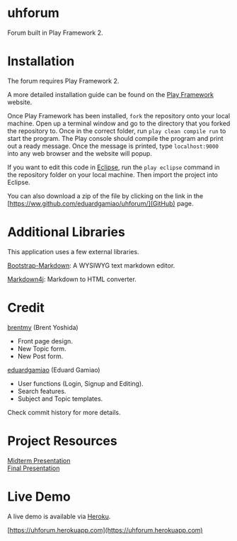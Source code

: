 uhforum
=======

Forum built in Play Framework 2.

Installation
=======

The forum requires Play Framework 2.

A more detailed installation guide can be found on the [Play Framework](http://www.playframework.com) website.

Once Play Framework has been installed, `fork` the repository onto your local machine. Open up a terminal window and go to the directory that you forked the repository to. Once in the correct folder, run `play clean compile run` to start the program. The Play console should compile the program and print out a ready message. Once the message is printed, type `localhost:9000` into any web browser and the website will popup.

If you want to edit this code in [Eclipse](http://www.eclipse.org/), run the `play eclipse` command in the repository folder on your local machine. Then import the project into Eclipse.

You can also download a zip of the file by clicking on the link in the [https://ww.github.com/eduardgamiao/uhforum/](GitHub) page.

Additional Libraries
======

This application uses a few external libraries.

[Bootstrap-Markdown](http://toopay.github.io/bootstrap-markdown/): A WYSIWYG text markdown editor.

[Markdown4j](https://code.google.com/p/markdown4j/): Markdown to HTML converter.

Credit
======

[brentmy](https://www.github.com/brentmy) (Brent Yoshida)
- Front page design.
- New Topic form.
- New Post form.

[eduardgamiao](https://www.github.com/eduardgamiao) (Eduard Gamiao)
- User functions (Login, Signup and Editing).
- Search features.
- Subject and Topic templates.

Check commit history for more details.

Project Resources
======

[Midterm Presentation](https://docs.google.com/presentation/d/1ki0YK4RLQSBdb6DiOzjnQkPwy7Jv5wKSgCZqnveaKzw/edit?usp=sharing)  
[Final Presentation](https://docs.google.com/presentation/d/1ip9ISrmb-IeBErS1n6WcoQVF3Wee8Hp8HEadSKLMSx0/edit?usp=sharing)

Live Demo
======
A live demo is available via [Heroku](http:/www.heroku.com).

[https://uhforum.herokuapp.com](https://uhforum.herokuapp.com)
